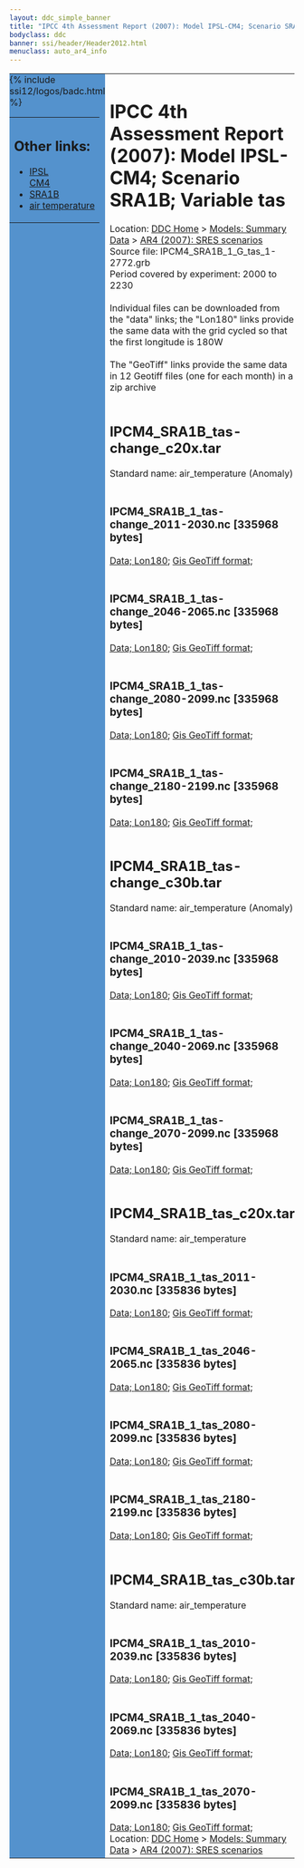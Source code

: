 ```yaml
---
layout: ddc_simple_banner
title: "IPCC 4th Assessment Report (2007): Model IPSL-CM4; Scenario SRA1B; Variable tas"
bodyclass: ddc
banner: ssi/header/Header2012.html
menuclass: auto_ar4_info
---
```



<table width="100%" border="0" cellspacing="0" cellpadding="0" style="border-collapse: collapse;">
<tr style="margin:0;padding:0;border:0;">
<td style="margin:0;padding:0;border:0;height:1pt;width:150pt;background:#5492CD;" valign="top" >

<div id="lh-col2" class="auto_ar4_info">
<table class="menumain" bgcolor="#5492CD" cellspacing="0" width="100%" border="0">
<tr><td>
<h2> Other links:</h2>
<ul>
<li><a href="/auto/ar4/model-IPSL-CM4.html">IPSL<br/>CM4</a></li>
<li><a href="/auto/ar4/scenario-SRA1B.html">SRA1B</a></li>
<li><a href="/auto/ar4/var-air_temperature.html">air temperature</a></li>
</ul>
</td></tr>
{% include ssi12/logos/badc.html %}
</table>
</div>
</td>
<td><h1>IPCC 4th Assessment Report (2007): Model IPSL-CM4; Scenario SRA1B; Variable tas</h1>

<!-- Breadcrumb1 -->
<div id="breadcrumb1" align="left">
Location: <a href="/index.html">DDC Home</a> > <a href="/sim/gcm_clim/">Models: Summary Data</a>
> <a href="/sim/gcm_clim/SRES_AR4/index.html">AR4 (2007): SRES scenarios</a>
</div>
<!-- End of Breadcrumb1 -->Source file: IPCM4_SRA1B_1_G_tas_1-2772.grb
<br/>
Period covered by experiment: 2000 to 2230<br/>
<br/>Individual files can be downloaded from the "data" links; the "Lon180" links provide the same data
         with the grid cycled so that the first longitude is 180W<br/>
<br/>The "GeoTiff" links provide the same data in 12 Geotiff files (one for each month)
          in a zip archive<br/>
<br/><h2>IPCM4_SRA1B_tas-change_c20x.tar</h2>
Standard name: air_temperature (Anomaly)<br>
<br/><h3>IPCM4_SRA1B_1_tas-change_2011-2030.nc [335968 bytes]</h3>
<a href="http://apps.ipcc-data.org/cgi-bin/downl/ar4_nc/tas/IPCM4_SRA1B_1_tas-change_2011-2030.nc">Data; </a><a href="http://apps.ipcc-data.org/cgi-bin/downl/ar4_nc/tas/IPCM4_SRA1B_1_tas-change_2011-2030.cyto180.nc"> Lon180</a>; <a href="/cgi-bin/downl/ar4_tif/tas/IPCM4_SRA1B_1_tas-change_2011-2030.zip">Gis GeoTiff format; </a><br/>
<br/><h3>IPCM4_SRA1B_1_tas-change_2046-2065.nc [335968 bytes]</h3>
<a href="http://apps.ipcc-data.org/cgi-bin/downl/ar4_nc/tas/IPCM4_SRA1B_1_tas-change_2046-2065.nc">Data; </a><a href="http://apps.ipcc-data.org/cgi-bin/downl/ar4_nc/tas/IPCM4_SRA1B_1_tas-change_2046-2065.cyto180.nc"> Lon180</a>; <a href="/cgi-bin/downl/ar4_tif/tas/IPCM4_SRA1B_1_tas-change_2046-2065.zip">Gis GeoTiff format; </a><br/>
<br/><h3>IPCM4_SRA1B_1_tas-change_2080-2099.nc [335968 bytes]</h3>
<a href="http://apps.ipcc-data.org/cgi-bin/downl/ar4_nc/tas/IPCM4_SRA1B_1_tas-change_2080-2099.nc">Data; </a><a href="http://apps.ipcc-data.org/cgi-bin/downl/ar4_nc/tas/IPCM4_SRA1B_1_tas-change_2080-2099.cyto180.nc"> Lon180</a>; <a href="/cgi-bin/downl/ar4_tif/tas/IPCM4_SRA1B_1_tas-change_2080-2099.zip">Gis GeoTiff format; </a><br/>
<br/><h3>IPCM4_SRA1B_1_tas-change_2180-2199.nc [335968 bytes]</h3>
<a href="http://apps.ipcc-data.org/cgi-bin/downl/ar4_nc/tas/IPCM4_SRA1B_1_tas-change_2180-2199.nc">Data; </a><a href="http://apps.ipcc-data.org/cgi-bin/downl/ar4_nc/tas/IPCM4_SRA1B_1_tas-change_2180-2199.cyto180.nc"> Lon180</a>; <a href="/cgi-bin/downl/ar4_tif/tas/IPCM4_SRA1B_1_tas-change_2180-2199.zip">Gis GeoTiff format; </a><br/>
<br/><h2>IPCM4_SRA1B_tas-change_c30b.tar</h2>
Standard name: air_temperature (Anomaly)<br>
<br/><h3>IPCM4_SRA1B_1_tas-change_2010-2039.nc [335968 bytes]</h3>
<a href="http://apps.ipcc-data.org/cgi-bin/downl/ar4_nc/tas/IPCM4_SRA1B_1_tas-change_2010-2039.nc">Data; </a><a href="http://apps.ipcc-data.org/cgi-bin/downl/ar4_nc/tas/IPCM4_SRA1B_1_tas-change_2010-2039.cyto180.nc"> Lon180</a>; <a href="/cgi-bin/downl/ar4_tif/tas/IPCM4_SRA1B_1_tas-change_2010-2039.zip">Gis GeoTiff format; </a><br/>
<br/><h3>IPCM4_SRA1B_1_tas-change_2040-2069.nc [335968 bytes]</h3>
<a href="http://apps.ipcc-data.org/cgi-bin/downl/ar4_nc/tas/IPCM4_SRA1B_1_tas-change_2040-2069.nc">Data; </a><a href="http://apps.ipcc-data.org/cgi-bin/downl/ar4_nc/tas/IPCM4_SRA1B_1_tas-change_2040-2069.cyto180.nc"> Lon180</a>; <a href="/cgi-bin/downl/ar4_tif/tas/IPCM4_SRA1B_1_tas-change_2040-2069.zip">Gis GeoTiff format; </a><br/>
<br/><h3>IPCM4_SRA1B_1_tas-change_2070-2099.nc [335968 bytes]</h3>
<a href="http://apps.ipcc-data.org/cgi-bin/downl/ar4_nc/tas/IPCM4_SRA1B_1_tas-change_2070-2099.nc">Data; </a><a href="http://apps.ipcc-data.org/cgi-bin/downl/ar4_nc/tas/IPCM4_SRA1B_1_tas-change_2070-2099.cyto180.nc"> Lon180</a>; <a href="/cgi-bin/downl/ar4_tif/tas/IPCM4_SRA1B_1_tas-change_2070-2099.zip">Gis GeoTiff format; </a><br/>
<br/><h2>IPCM4_SRA1B_tas_c20x.tar</h2>
Standard name: air_temperature<br>
<br/><h3>IPCM4_SRA1B_1_tas_2011-2030.nc [335836 bytes]</h3>
<a href="http://apps.ipcc-data.org/cgi-bin/downl/ar4_nc/tas/IPCM4_SRA1B_1_tas_2011-2030.nc">Data; </a><a href="http://apps.ipcc-data.org/cgi-bin/downl/ar4_nc/tas/IPCM4_SRA1B_1_tas_2011-2030.cyto180.nc"> Lon180</a>; <a href="/cgi-bin/downl/ar4_tif/tas/IPCM4_SRA1B_1_tas_2011-2030.zip">Gis GeoTiff format; </a><br/>
<br/><h3>IPCM4_SRA1B_1_tas_2046-2065.nc [335836 bytes]</h3>
<a href="http://apps.ipcc-data.org/cgi-bin/downl/ar4_nc/tas/IPCM4_SRA1B_1_tas_2046-2065.nc">Data; </a><a href="http://apps.ipcc-data.org/cgi-bin/downl/ar4_nc/tas/IPCM4_SRA1B_1_tas_2046-2065.cyto180.nc"> Lon180</a>; <a href="/cgi-bin/downl/ar4_tif/tas/IPCM4_SRA1B_1_tas_2046-2065.zip">Gis GeoTiff format; </a><br/>
<br/><h3>IPCM4_SRA1B_1_tas_2080-2099.nc [335836 bytes]</h3>
<a href="http://apps.ipcc-data.org/cgi-bin/downl/ar4_nc/tas/IPCM4_SRA1B_1_tas_2080-2099.nc">Data; </a><a href="http://apps.ipcc-data.org/cgi-bin/downl/ar4_nc/tas/IPCM4_SRA1B_1_tas_2080-2099.cyto180.nc"> Lon180</a>; <a href="/cgi-bin/downl/ar4_tif/tas/IPCM4_SRA1B_1_tas_2080-2099.zip">Gis GeoTiff format; </a><br/>
<br/><h3>IPCM4_SRA1B_1_tas_2180-2199.nc [335836 bytes]</h3>
<a href="http://apps.ipcc-data.org/cgi-bin/downl/ar4_nc/tas/IPCM4_SRA1B_1_tas_2180-2199.nc">Data; </a><a href="http://apps.ipcc-data.org/cgi-bin/downl/ar4_nc/tas/IPCM4_SRA1B_1_tas_2180-2199.cyto180.nc"> Lon180</a>; <a href="/cgi-bin/downl/ar4_tif/tas/IPCM4_SRA1B_1_tas_2180-2199.zip">Gis GeoTiff format; </a><br/>
<br/><h2>IPCM4_SRA1B_tas_c30b.tar</h2>
Standard name: air_temperature<br>
<br/><h3>IPCM4_SRA1B_1_tas_2010-2039.nc [335836 bytes]</h3>
<a href="http://apps.ipcc-data.org/cgi-bin/downl/ar4_nc/tas/IPCM4_SRA1B_1_tas_2010-2039.nc">Data; </a><a href="http://apps.ipcc-data.org/cgi-bin/downl/ar4_nc/tas/IPCM4_SRA1B_1_tas_2010-2039.cyto180.nc"> Lon180</a>; <a href="/cgi-bin/downl/ar4_tif/tas/IPCM4_SRA1B_1_tas_2010-2039.zip">Gis GeoTiff format; </a><br/>
<br/><h3>IPCM4_SRA1B_1_tas_2040-2069.nc [335836 bytes]</h3>
<a href="http://apps.ipcc-data.org/cgi-bin/downl/ar4_nc/tas/IPCM4_SRA1B_1_tas_2040-2069.nc">Data; </a><a href="http://apps.ipcc-data.org/cgi-bin/downl/ar4_nc/tas/IPCM4_SRA1B_1_tas_2040-2069.cyto180.nc"> Lon180</a>; <a href="/cgi-bin/downl/ar4_tif/tas/IPCM4_SRA1B_1_tas_2040-2069.zip">Gis GeoTiff format; </a><br/>
<br/><h3>IPCM4_SRA1B_1_tas_2070-2099.nc [335836 bytes]</h3>
<a href="http://apps.ipcc-data.org/cgi-bin/downl/ar4_nc/tas/IPCM4_SRA1B_1_tas_2070-2099.nc">Data; </a><a href="http://apps.ipcc-data.org/cgi-bin/downl/ar4_nc/tas/IPCM4_SRA1B_1_tas_2070-2099.cyto180.nc"> Lon180</a>; <a href="/cgi-bin/downl/ar4_tif/tas/IPCM4_SRA1B_1_tas_2070-2099.zip">Gis GeoTiff format; </a><br/>
<!-- Breadcrumb2 -->
<div id="breadcrumb2" align="left">
Location: <a href="/index.html">DDC Home</a> > <a href="/sim/gcm_clim/">Models: Summary Data</a>
> <a href="/sim/gcm_clim/SRES_AR4/index.html">AR4 (2007): SRES scenarios</a>
</div>
<!-- End of Breadcrumb2 --></td></tr></table>
